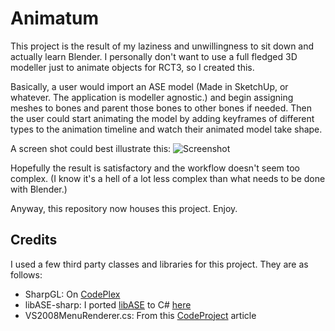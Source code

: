 Animatum
========

This project is the result of my laziness and unwillingness to sit down and actually learn Blender. I personally don't want to use a full fledged 3D modeller just to animate objects for RCT3, so I created this.

Basically, a user would import an ASE model (Made in SketchUp, or whatever. The application is modeller agnostic.) and begin assigning meshes to bones and parent those bones to other bones if needed. Then the user could start animating the model by adding keyframes of different types to the animation timeline and watch their animated model take shape.

A screen shot could best illustrate this:
![Screenshot](http://i204.photobucket.com/albums/bb63/xavier0794/Animatum/dev01.png "Screenshot")

Hopefully the result is satisfactory and the workflow doesn't seem too complex. (I know it's a hell of a lot less complex than what needs to be done with Blender.)

Anyway, this repository now houses this project. Enjoy.


Credits
-------

I used a few third party classes and libraries for this project. They are as follows:
+  SharpGL: On [CodePlex](http://sharpgl.codeplex.com/)
+  libASE-sharp: I ported [libASE](http://interreality.sourceforge.net/software/libASE/) to C# [here](http://github.com/XESoD/libASE-sharp)
+  VS2008MenuRenderer.cs: From this [CodeProject](http://www.codeproject.com/Articles/70204/Custom-VisualStudio-2008-style-MenuStrip-and-ToolS) article